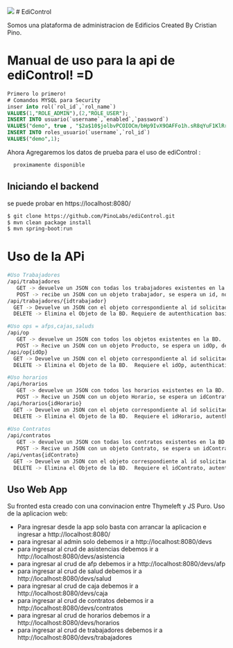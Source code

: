 <img src="https://i.ibb.co/gmGz0Qd/success.png">
# EdiControl

Somos una plataforma de administracion de Edificios
Created By Cristian Pino.

# Manual de uso para la api de ediControl! =D 
```sql
Primero lo primero!
# Comandos MYSQL para Security
inser into rol(`rol_id`,`rol_name`)
VALUES(1,"ROLE_ADMIN"),(2,"ROLE_USER");
INSERT INTO usuario(`username`,`enabled`,`password`)
VALUES("demo", true , "$2a$10$jolbvPCOIOCm/bHp9IvX9OAFFo1h.sR8qYuF1KlRrFRAslOA4NfjS");
INSERT INTO roles_usuario(`username`,`rol_id`)
VALUES("demo",1);
```

Ahora Agregaremos los datos de prueba para el uso de ediControl :

```sql
  proximamente disponible
```

## Iniciando el backend
  se puede probar en https://localhost:8080/
```bash
$ git clone https://github.com/PinoLabs/ediControl.git
$ mvn clean package install
$ mvn spring-boot:run
```
# Uso de la APi
  ```bash
  #Uso Trabajadores
 /api/trabajadores
     GET -> devuelve un JSON con todas los trabajadores existentes en la BD.
     POST -> recibe un JSON con un objeto trabajador, se espera un id, nombre, apellido, rut,correo,direccion,idAfp,idCaja,idSalud,numeroCargas,nombre,telefono. . Requiere de autenthication basic en su header y no-cors para la version en linea
 /api/trabajadores/{idtrabajador}
    GET -> Devuelve un JSON con el objeto correspondiente al id solicitado. Requiere el idTrabajador, autenthication basic en su header y no-cors para la version en linea.
    DELETE -> Elimina el Objeto de la BD. Requiere de autenthication basic en su header y no-cors para la version en linea.
  
  #Uso ops = afps,cajas,saluds
 /api/op
     GET -> devuelve un JSON con todos los objetos existentes en la BD.
     POST -> Recive un JSON con un objeto Producto, se espera un idOp, descuento y nombre. Requiere de autenthication basic en su header y no-cors para la version en linea
 /api/op{idOp}
    GET -> Devuelve un JSON con el objeto correspondiente al id solicitado. Requiere el idOp, autenthication basic en su header y no-cors para la version en linea.
    DELETE -> Elimina el Objeto de la BD.  Requiere el idOp, autenthication basic en su header y no-cors para la version en linea.
  
  #Uso horarios
  /api/horarios
     GET -> devuelve un JSON con todos los horarios existentes en la BD.
     POST -> Recive un JSON con un objeto Horario, se espera un idContrato, horaSemanal, horario y sueldo. Requiere de autenthication basic en su header y no-cors para la version en linea
 /api/horarios{idHorario}
    GET -> Devuelve un JSON con el objeto correspondiente al id solicitado. Requiere el idHorario, autenthication basic en su header y no-cors para la version en linea.
    DELETE -> Elimina el Objeto de la BD.  Requiere el idHorario, autenthication basic en su header y no-cors para la version en linea.
    
  #Uso Contratos
  /api/contratos
     GET -> devuelve un JSON con todas los contratos existentes en la BD.
     POST -> Recive un JSON con un objeto Contrato, se espera un idContrato, inicioContrato, terminoContrato, idHorario y idTrabajador. Requiere de autenthication basic en su header y no-cors para la version en linea
 /api/ventas{idContrato}
    GET -> Devuelve un JSON con el objeto correspondiente al id solicitado. Requiere el idContrato, autenthication basic en su header y no-cors para la version en linea.
    DELETE -> Elimina el Objeto de la BD.  Requiere el idContrato, autenthication basic en su header y no-cors para la version en linea.
  
```

## Uso Web App
Su fronted esta creado con una convinacion entre Thymeleft y JS Puro.
Uso de la aplicacion web:
- Para ingresar desde la app solo basta con arrancar la aplicacion e ingresar a http://localhost:8080/
- para ingresar al admin solo debemos ir a http://localhost:8080/devs
- para ingresar al crud de asistencias debemos ir a http://localhost:8080/devs/asistencia
- para ingresar al crud de afp debemos ir a http://localhost:8080/devs/afp
- para ingresar al crud de salud debemos ir a http://localhost:8080/devs/salud
- para ingresar al crud de caja debemos ir a http://localhost:8080/devs/caja
- para ingresar al crud de contratos debemos ir a http://localhost:8080/devs/contratos
- para ingresar al crud de horarios debemos ir a http://localhost:8080/devs/horarios
- para ingresar al crud de trabajadores debemos ir a http://localhost:8080/devs/trabajadores
